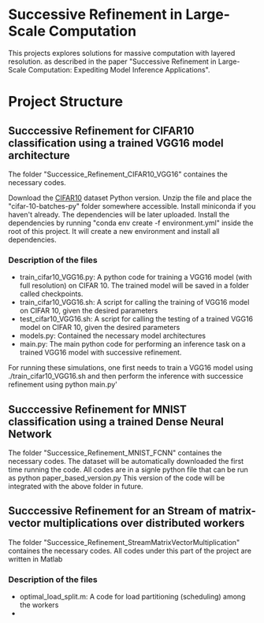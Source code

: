 # Successive Refinement in Large-Scale Computation
This projects explores solutions for massive computation with layered resolution. as described in the paper "Successive Refinement in Large-Scale Computation: Expediting Model Inference Applications".

# Project Structure

## Succcessive Refinement for CIFAR10 classification using a trained VGG16 model architecture
The folder "Successice_Refinement_CIFAR10_VGG16" containes the necessary codes.

Download the [CIFAR10](https://www.cs.toronto.edu/~kriz/cifar.html) dataset Python version. Unzip the file and place the "cifar-10-batches-py" folder somewhere accessible.
Install miniconda if you haven't already.
The dependencies will be later uploaded. Install the dependencies by running "conda env create -f environment.yml" inside the root of this project.
It will create a new environment and install all dependencies.

### Description of the files
- train_cifar10_VGG16.py: A python code for training a VGG16 model (with full resolution) on CIFAR 10. The trained model will be saved in a folder called checkpoints.
- train_cifar10_VGG16.sh: A script for calling the training of VGG16 model on CIFAR 10, given the desired parameters
- test_cifar10_VGG16.sh: A script for calling the testing of a trained VGG16 model on CIFAR 10, given the desired parameters
- models.py: Contained the necessary model architectures
- main.py: The main python code for performing an inference task on a trained VGG16 model with successive refinement.

For running these simulations, one first needs to train a VGG16 model using 
./train_cifar10_VGG16.sh
and then perform the inference with successice refinement using
python main.py'

## Succcessive Refinement for MNIST classification using a trained Dense Neural Network
The folder "Successice_Refinement_MNIST_FCNN" containes the necessary codes.
The dataset will be automatically downloaded the first time running the code.
All codes are in a signle python file that can be run as 
python paper_based_version.py
This version of the code will be integrated with the above folder in future.

## Succcessive Refinement for an Stream of matrix-vector multiplications over distributed workers
The folder "Successice_Refinement_StreamMatrixVectorMultiplication" containes the necessary codes.
All codes under this part of the project are written in Matlab
### Description of the files
- optimal_load_split.m: A code for load partitioning (scheduling) among the workers
- 
